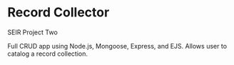 # Record Collector

SEIR Project Two

Full CRUD app using Node.js, Mongoose, Express, and EJS.
Allows user to catalog a record collection.
